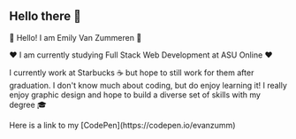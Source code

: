 ## Hello there 👋

<!--
**evanzumm/evanzumm** is a ✨ _special_ ✨ repository because its `README.md` (this file) appears on your GitHub profile.

Here are some ideas to get you started:

- 🔭 I’m currently working on ...
- 🌱 I’m currently learning ...
- 👯 I’m looking to collaborate on ...
- 🤔 I’m looking for help with ...
- 💬 Ask me about ...
- 📫 How to reach me: ...
- 😄 Pronouns: ...
- ⚡ Fun fact: ...
-->
<p>💚 Hello! I am Emily Van Zummeren 💚</p>
<p>❤️ I am currently studying Full Stack Web Development at ASU Online ❤️</p>
<p> I currently work at Starbucks ☕ but hope to still work for them after graduation. I don't know much about coding, but do enjoy learning it! I really enjoy graphic design and hope to build a diverse set of skills with my degree 🎓</p>
Here is a link to my [CodePen](https://codepen.io/evanzumm)

